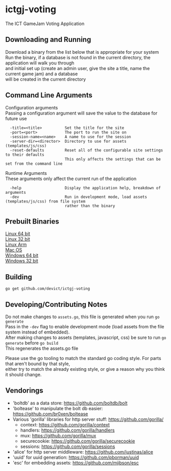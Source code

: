 # ictgj-voting
The ICT GameJam Voting Application

Downloading and Running
----
Download a binary from the list below that is appropriate for your system  
Run the binary, if a database is not found in the current directory, the application will walk you through  
and initial set up (create an admin user, give the site a title, name the current game jam) and a database  
will be created in the current directory  


Command Line Arguments
----

Configuration arguments  
Passing a configuration argument will save the value to the database for future use  
```
  -title=<title>          Set the title for the site  
  -port=<port>            The port to run the site on  
  -session-name=<name>    A name to use for the session  
  -server-dir=<director>  Directory to use for assets (templates/js/css)  
  -reset-defaults         Reset all of the configurable site settings to their defaults  
                          This only affects the settings that can be set from the command line  
```

Runtime Arguments  
These arguments only affect the current run of the application  
```
  -help                   Display the application help, breakdown of arguments  
  -dev                    Run in development mode, load assets (templates/js/css) from file system  
                          rather than the binary  
```

Prebuilt Binaries
----
[Linux 64 bit](https://br0xen.com/dowload/ictgj-voting/gjvote.linux64 "Linux 64 bit build")  
[Linux 32 bit](https://br0xen.com/download/ictgj-voting/gjvote.linux386 "Linux 32 bit build")  
[Linux Arm](https://br0xen.com/download/ictgj-voting/gjvote.linuxarm "Linux Arm build")  
[Mac OS](https://br0xen.com/download/ictgj-voting/gjvote.darwin64 "Mac OS build")  
[Windows 64 bit](https://br0xen.com/download/ictgj-voting/gjvote.win64 "Windows 64 bit build")  
[Windows 32 bit](https://br0xen.com/download/ictgj-voting/gjvote.win386 "Windows 32 bit build")  


Building
----
```
go get github.com/devict/ictgj-voting
```


Developing/Contributing Notes
----
Do not make changes to `assets.go`, this file is generated when you run `go generate`  
Pass in the `-dev` flag to enable development mode (load assets from the file system instead of embedded).  
After making changes to assets (templates, javascript, css) be sure to run `go generate` before `go build`  
This regenerates the assets.go file  

Please use the go tooling to match the standard go coding style. For parts that aren't bound by that style,  
either try to match the already existing style, or give a reason why you think it should change.  


Vendorings
----
* 'boltdb' as a data store: https://github.com/boltdb/bolt
* 'boltease' to manipulate the bolt db easier: https://github.com/br0xen/boltease
* Various 'gorilla' libraries for http server stuff: https://github.com/gorilla/
  * context: https://github.com/gorilla/context
  * handlers: https://github.com/gorilla/handlers
  * mux: https://github.com/gorilla/mux
  * securecookie: https://github.com/gorilla/securecookie
  * sessions: https://github.com/gorilla/sessions
* 'alice' for http server middleware: https://github.com/justinas/alice
* 'uuid' for uuid generation:  https://github.com/pborman/uuid
* 'esc' for embedding assets: https://github.com/mjibson/esc


